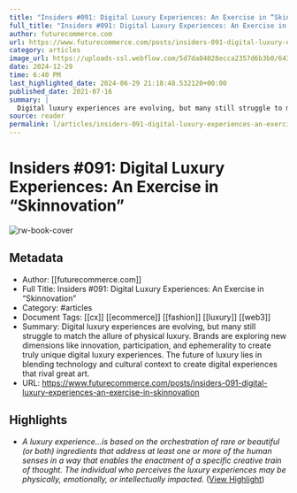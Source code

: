 ```yaml
---
title: "Insiders #091: Digital Luxury Experiences: An Exercise in “Skinnovation”"
full_title: "Insiders #091: Digital Luxury Experiences: An Exercise in “Skinnovation”"
author: futurecommerce.com
url: https://www.futurecommerce.com/posts/insiders-091-digital-luxury-experiences-an-exercise-in-skinnovation
category: articles
image_url: https://uploads-ssl.webflow.com/5d7da04028ecca2357d6b3b0/643d6909fb06e7286d57fd8c_DigitalLuxuryExperiences.png
date: 2024-12-29
time: 6:40 PM
last_highlighted_date: 2024-06-29 21:18:48.532120+00:00
published_date: 2021-07-16
summary: |
  Digital luxury experiences are evolving, but many still struggle to match the allure of physical luxury. Brands are exploring new dimensions like innovation, participation, and ephemerality to create truly unique digital luxury experiences. The future of luxury lies in blending technology and cultural context to create digital experiences that rival great art.
source: reader
permalink: l/articles/insiders-091-digital-luxury-experiences-an-exercise-in-skinnovation
---
```

# Insiders #091: Digital Luxury Experiences: An Exercise in “Skinnovation”

![rw-book-cover](https://uploads-ssl.webflow.com/5d7da04028ecca2357d6b3b0/643d6909fb06e7286d57fd8c_DigitalLuxuryExperiences.png)

## Metadata
- Author: [[futurecommerce.com]]
- Full Title: Insiders #091: Digital Luxury Experiences: An Exercise in “Skinnovation”
- Category: #articles
- Document Tags: [[cx]] [[ecommerce]] [[fashion]] [[luxury]] [[web3]] 
- Summary: Digital luxury experiences are evolving, but many still struggle to match the allure of physical luxury. Brands are exploring new dimensions like innovation, participation, and ephemerality to create truly unique digital luxury experiences. The future of luxury lies in blending technology and cultural context to create digital experiences that rival great art.
- URL: https://www.futurecommerce.com/posts/insiders-091-digital-luxury-experiences-an-exercise-in-skinnovation

## Highlights
- *A luxury experience...is based on the orchestration of rare or beautiful (or both) ingredients that address at least one or more of the human senses in a way that enables the enactment of a specific creative train of thought. 
  The individual who perceives the luxury experiences may be physically, emotionally, or intellectually impacted.*‍ ([View Highlight](https://read.readwise.io/read/01j1jxttwapenkfzbpbze4zasw))


